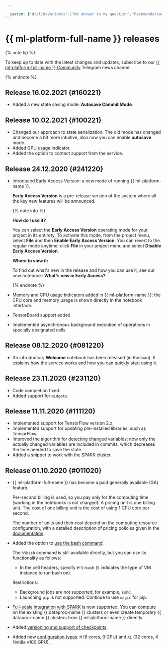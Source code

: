 ```yaml
---

__system: {"dislikeVariants":["No answer to my question","Recomendations didn't help","The content doesn't match title","Other"]}
---
```

# {{ ml-platform-full-name }} releases

{% note tip %}

To keep up to date with the latest changes and updates, subscribe to our [{{ ml-platform-full-name }} Community](https://t.me/yandex_datasphere) Telegram news channel.

{% endnote %}

## Release 16.02.2021 {#160221}

* Added a new state saving mode: **Autosave Commit Mode**.

## Release 10.02.2021 {#100221}

* Changed our approach to state serialization. The old mode has changed and become a bit more intuitive, also now you can enable **autosave** mode.
* Added GPU usage indicator.
* Added the option to contact support from the service.

## Release 24.12.2020 {#241220}

* Introduced Early Access Version: a new mode of running {{ ml-platform-name }}.

   **Early Access Version** is a pre-release version of the system where all the key new features will be announced.

   {% note info %}

   **How do I use it?**

   You can select the **Early Access Version** operating mode for your project in its entirety. To activate this mode, from the project menu, select **File** and then **Enable Early Access Version**.
   You can revert to the regular mode anytime: click **File** in your project menu and select **Disable Early Access Version**.

   **Where to view it:**

   To find out what's new in the release and how you can use it, see our new notebook: **What's new in Early Access?**.

   {% endnote %}

* Memory and CPU usage indicators added in {{ ml-platform-name }}: the CPU core and memory usage is shown directly in the notebook interface.
* TensorBoard support added.
* Implemented asynchronous background execution of operations in specially designated cells.

## Release 08.12.2020 {#081220}

* An introductory **Welcome** notebook has been released (in Russian). It explains how the service works and how you can quickly start using it.

## Release 23.11.2020 {#231120}

* Code completion fixed.
* Added support for `widgets`.

## Release 11.11.2020 {#111120}

* Implemented support for TensorFlow version 2.x.
* Implemented support for updating pre-installed libraries, such as TensorFlow.
* Improved the algorithm for detecting changed variables: now only the actually changed variables are included in commits, which decreases the time needed to save the state.
* Added a snippet to work with the SPARK cluster.

## Release 01.10.2020 {#011020}

* {{ ml-platform-full-name }} has become a paid generally available (GA) feature.

   Per-second billing is used, so you pay only for the computing time (working in the notebooks is not charged).
   A pricing unit is one billing unit. The cost of one billing unit is the cost of using 1 CPU core per second.

   The number of units and their cost depend on the computing resource configuration, with a detailed description of pricing policies given in the [documentation](pricing.md).

* Added the option to [use the bash command](concepts/magic.md#bash).

   The `%%bash` command is still available directly, but you can use its functionality as follows:
   * In the cell headers, specify `#!S:bash` (`S` indicates the type of VM instance to run bash on).

   Restrictions:
   * Background jobs are not supported, for example, `sshd`.
   * Launching `pip` is not supported. Continue to use `magic` for pip.

* [Full-scale integration with SPARK](concepts/data-proc.md) is now supported. You can compute on the existing {{ dataproc-name }} clusters or even create temporary {{ dataproc-name }} clusters from {{ ml-platform-name }} directly.

* Added [versioning and support of checkpoints](operations/projects/checkpoints.md).

* Added new [configuration types](concepts/configurations.md): `M` (8 cores, 0 GPU) and `XL` (32 cores, 4 Nvidia v100 GPU).

